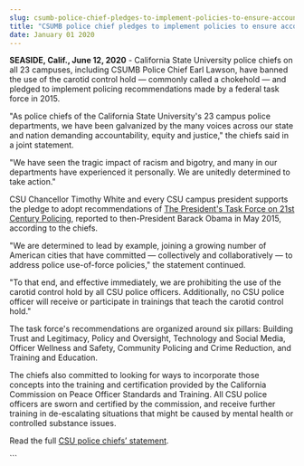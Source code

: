 ```yaml
---
slug: csumb-police-chief-pledges-to-implement-policies-to-ensure-accountability-equity-justice
title: "CSUMB police chief pledges to implement policies to ensure accountability, equity, justice"
date: January 01 2020
---
```


 
<p>
  <b>SEASIDE, Calif., June 12, 2020</b> - California State University police
  chiefs on all 23 campuses, including CSUMB Police Chief Earl Lawson, have
  banned the use of the carotid control hold — commonly called a chokehold — and
  pledged to implement policing recommendations made by a federal task force in
  2015.
</p>
<p>
  "As police chiefs of the California State University's 23 campus police
  departments, we have been galvanized by the many voices across our state and
  nation demanding accountability, equity and justice," the chiefs said in a
  joint statement.
</p>
<p>
  "We have seen the tragic impact of racism and bigotry, and many in our
  departments have experienced it personally. We are unitedly determined to take
  action."
</p>
<p>
  CSU Chancellor Timothy White and every CSU campus president supports the
  pledge to adopt recommendations of
  <a href="https://cops.usdoj.gov/pdf/taskforce/taskforce_finalreport.pdf"
    >The President's Task Force on 21st Century Policing</a
  >, reported to then-President Barack Obama in May 2015, according to the
  chiefs.
</p>
<p>
  "We are determined to lead by example, joining a growing number of American
  cities that have committed — collectively and collaboratively — to address
  police use-of-force policies," the statement continued.
</p>
<p>
  "To that end, and effective immediately, we are prohibiting the use of the
  carotid control hold by all CSU police officers. Additionally, no CSU police
  officer will receive or participate in trainings that teach the carotid
  control hold."
</p>
<p>
  The task force's recommendations are organized around six pillars: Building
  Trust and Legitimacy, Policy and Oversight, Technology and Social Media,
  Officer Wellness and Safety, Community Policing and Crime Reduction, and
  Training and Education.
</p>
<p>
  The chiefs also committed to looking for ways to incorporate those concepts
  into the training and certification provided by the California Commission on
  Peace Officer Standards and Training. All CSU police officers are sworn and
  certified by the commission, and receive further training in de-escalating
  situations that might be caused by mental health or controlled substance
  issues.
</p>
<p>
  Read the full
  <a
    href="https://www2.calstate.edu/csu-system/news/Pages/CSU-Police-Chiefs-Pledge-to-Implement-Recommendations-from-The-Presidents-Task-Force-on-21st-Century-Policing.aspx"
    >CSU police chiefs’ statement</a
  >.
</p>
```
